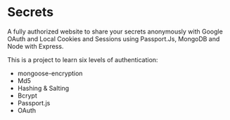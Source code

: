# Secrets

A fully authorized website to share your secrets anonymously with Google OAuth and Local Cookies and Sessions using Passport.Js, MongoDB and Node with Express.

This is a project to learn six levels of authentication:
- mongoose-encryption
- Md5
- Hashing & Salting
- Bcrypt 
- Passport.js 
- OAuth